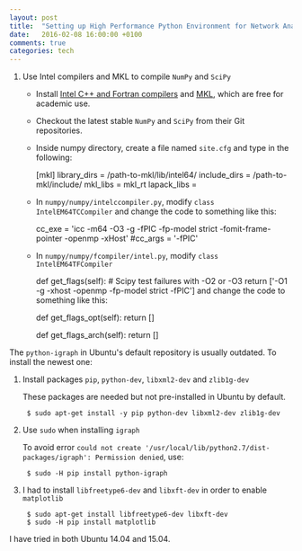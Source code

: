 ```yaml
---
layout: post
title:  "Setting up High Performance Python Environment for Network Analysis"
date:   2016-02-08 16:00:00 +0100
comments: true
categories: tech
---
```


1. Use Intel compilers and MKL to compile `NumPy` and `SciPy`

    * Install [Intel C++ and Fortran compilers](https://software.intel.com/en-us/intel-compilers) and [MKL](https://software.intel.com/en-us/intel-mkl), which are free for academic use.
    
    * Checkout the latest stable `NumPy` and `SciPy` from their Git repositories.

    * Inside numpy directory, create a file named `site.cfg` and type in the following:
        
        [mkl]
        library_dirs = /path-to-mkl/lib/intel64/
        include_dirs = /path-to-mkl/include/
        mkl_libs = mkl_rt
        lapack_libs =

    * In `numpy/numpy/intelccompiler.py`, modify `class IntelEM64TCCompiler` and change the code to something like this:

        cc_exe = 'icc -m64 -O3 -g -fPIC -fp-model strict -fomit-frame-pointer -openmp -xHost'
        #cc_args = '-fPIC'

    * In `numpy/numpy/fcompiler/intel.py`, modify `class IntelEM64TFCompiler`

		def get_flags(self):
			# Scipy test failures with -O2 or -O3
			return ['-O1 -g -xhost -openmp -fp-model strict -fPIC'] and change the code to something like this:

		def get_flags_opt(self):
  			return []

		def get_flags_arch(self):
			return []





The `python-igraph` in Ubuntu's default repository is usually outdated. To install the newest one:

1. Install packages `pip`, `python-dev`, `libxml2-dev` and `zlib1g-dev`

   These packages are needed but not pre-installed in Ubuntu by default.

        $ sudo apt-get install -y pip python-dev libxml2-dev zlib1g-dev

2. Use `sudo` when installing `igraph`

   To avoid error `could not create '/usr/local/lib/python2.7/dist-packages/igraph': Permission denied`, use:
    
        $ sudo -H pip install python-igraph

3. I had to install `libfreetype6-dev` and `libxft-dev` in order to enable `matplotlib`

        $ sudo apt-get install libfreetype6-dev libxft-dev
        $ sudo -H pip install matplotlib

I have tried in both Ubuntu 14.04 and 15.04.
